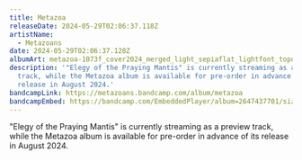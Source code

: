 ```yaml
---
title: Metazoa
releaseDate: 2024-05-29T02:06:37.118Z
artistName:
  - Metazoans
date: 2024-05-29T02:06:37.128Z
albumArt: metazoa-1073f_cover2024_merged_light_sepiaflat_lightfont_toponly.jpg
description: '"﻿Elegy of the Praying Mantis" is currently streaming as a preview
  track, while the Metazoa album is available for pre-order in advance of its
  release in August 2024.'
bandcampLink: https://metazoans.bandcamp.com/album/metazoa
bandcampEmbed: https://bandcamp.com/EmbeddedPlayer/album=2647437701/size=large/bgcol=ffffff/linkcol=0687f5/tracklist=false/transparent=true/
---
```

"﻿Elegy of the Praying Mantis" is currently streaming as a preview track, while the Metazoa album is available for pre-order in advance of its release in August 2024.